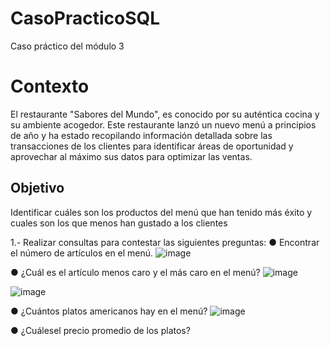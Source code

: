 # CasoPracticoSQL
Caso práctico del módulo 3

# Contexto 
El restaurante "Sabores del Mundo", es conocido por su auténtica cocina y su ambiente acogedor. Este restaurante lanzó un nuevo menú a principios de año y ha estado recopilando información detallada sobre las transacciones de los clientes para identificar áreas de oportunidad y aprovechar al máximo sus datos para optimizar las ventas. 

## Objetivo
Identificar cuáles son los productos del menú que han tenido más éxito y cuales son los que menos han gustado a los clientes

1.- Realizar consultas para contestar las siguientes preguntas: 
● Encontrar el número de artículos en el menú. 
![image](https://github.com/user-attachments/assets/eb5248e1-2a85-455b-ac86-5fcb75c1dccd)

● ¿Cuál es el artículo menos caro y el más caro en el menú? 
![image](https://github.com/user-attachments/assets/2b398ae8-8397-4919-975a-7295cbfaf1c5)

![image](https://github.com/user-attachments/assets/a3fd7aef-f709-463c-8e58-a51ca9d70c54)

● ¿Cuántos platos americanos hay en el menú? 
![image](https://github.com/user-attachments/assets/042db87a-c1e1-4950-b075-610410fd10ed)


● ¿Cuálesel precio promedio de los platos? 
